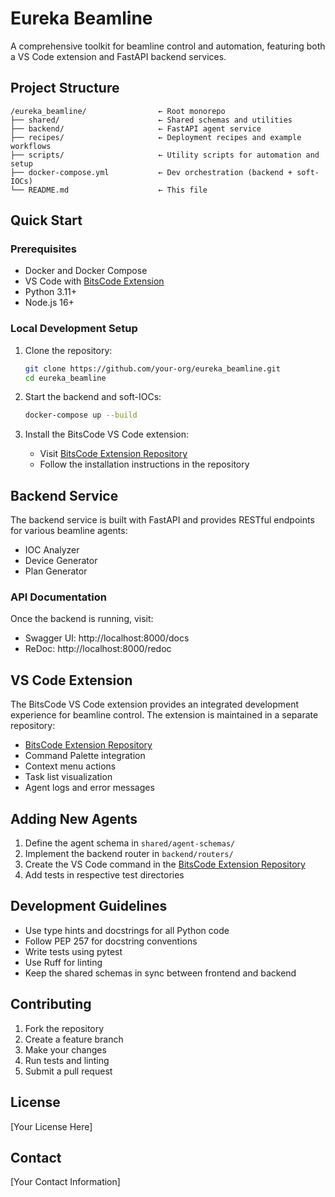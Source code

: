 # Eureka Beamline

A comprehensive toolkit for beamline control and automation, featuring both a VS Code extension and FastAPI backend services.

## Project Structure

```
/eureka_beamline/                ← Root monorepo
├── shared/                      ← Shared schemas and utilities
├── backend/                     ← FastAPI agent service
├── recipes/                     ← Deployment recipes and example workflows
├── scripts/                     ← Utility scripts for automation and setup
├── docker-compose.yml           ← Dev orchestration (backend + soft-IOCs)
└── README.md                    ← This file
```

## Quick Start

### Prerequisites

- Docker and Docker Compose
- VS Code with [BitsCode Extension](https://github.com/ravescovi/bitscode)
- Python 3.11+
- Node.js 16+

### Local Development Setup

1. Clone the repository:
   ```bash
   git clone https://github.com/your-org/eureka_beamline.git
   cd eureka_beamline
   ```

2. Start the backend and soft-IOCs:
   ```bash
   docker-compose up --build
   ```

3. Install the BitsCode VS Code extension:
   - Visit [BitsCode Extension Repository](https://github.com/ravescovi/bitscode)
   - Follow the installation instructions in the repository

## Backend Service

The backend service is built with FastAPI and provides RESTful endpoints for various beamline agents:

- IOC Analyzer
- Device Generator
- Plan Generator

### API Documentation

Once the backend is running, visit:
- Swagger UI: http://localhost:8000/docs
- ReDoc: http://localhost:8000/redoc

## VS Code Extension

The BitsCode VS Code extension provides an integrated development experience for beamline control. The extension is maintained in a separate repository:

- [BitsCode Extension Repository](https://github.com/ravescovi/bitscode)
- Command Palette integration
- Context menu actions
- Task list visualization
- Agent logs and error messages

## Adding New Agents

1. Define the agent schema in `shared/agent-schemas/`
2. Implement the backend router in `backend/routers/`
3. Create the VS Code command in the [BitsCode Extension Repository](https://github.com/ravescovi/bitscode)
4. Add tests in respective test directories

## Development Guidelines

- Use type hints and docstrings for all Python code
- Follow PEP 257 for docstring conventions
- Write tests using pytest
- Use Ruff for linting
- Keep the shared schemas in sync between frontend and backend

## Contributing

1. Fork the repository
2. Create a feature branch
3. Make your changes
4. Run tests and linting
5. Submit a pull request

## License

[Your License Here]

## Contact

[Your Contact Information]